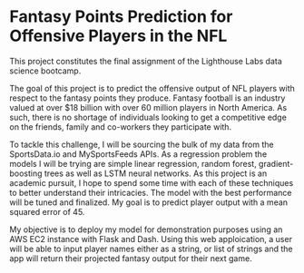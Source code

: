# Fantasy Points Prediction for Offensive Players in the NFL

This project constitutes the final assignment of the Lighthouse Labs data science bootcamp.

The goal of this project is to predict the offensive output of NFL players with respect to the fantasy points they produce.  Fantasy football is an industry valued at over $18 billion with over 60 million players in North America.  As such, there is no shortage of individuals looking to get a competitive edge on the friends, family and co-workers they participate with.

To tackle this challenge, I will be sourcing the bulk of my data from the SportsData.io and MySportsFeeds APIs.  As a regression problem the models I will be trying are simple linear regression, random forest, gradient-boosting trees as well as LSTM neural networks.  As this project is an academic pursuit, I hope to spend some time with each of these techniques to better understand their intricacies.  The model with the best performance will be tuned and finalized. My goal is to predict player output with a mean squared error of 45.

My objective is to deploy my model for demonstration purposes using an AWS EC2 instance with Flask and Dash.  Using this web apploication, a user will be able to input player names either as a string, or list of strings and the app will return their projected fantasy output for their next game.